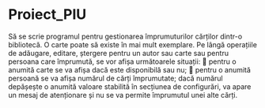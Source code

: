 # Proiect_PIU
Să se scrie programul pentru gestionarea împrumuturilor cărților dintr-o bibliotecă. O carte poate să
existe în mai mult exemplare. Pe lângă operațiile de adăugare, editare, ștergere pentru un autor sau
carte sau pentru persoana care împrumută, se vor afișa următoarele situații:
 pentru o anumită carte se va afișa dacă este disponibilă sau nu;
 pentru o anumită persoană se va afișa numărul de cărți împrumutate; dacă numărul
depășește o anumită valoare stabilită în secțiunea de configurări, va apare un mesaj
de atenționare și nu se va permite împrumutul unei alte cărți.
